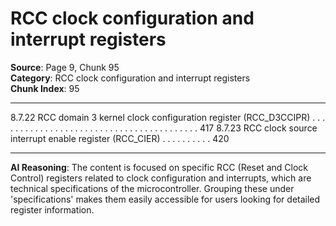 # RCC clock configuration and interrupt registers

**Source**: Page 9, Chunk 95  
**Category**: RCC clock configuration and interrupt registers  
**Chunk Index**: 95

---

8.7.22 RCC domain 3 kernel clock configuration register
(RCC_D3CCIPR) . . . . . . . . . . . . . . . . . . . . . . . . . . . . . . . . . . . . . . . . . 417
8.7.23 RCC clock source interrupt enable register (RCC_CIER) . . . . . . . . . . 420

---

**AI Reasoning**: The content is focused on specific RCC (Reset and Clock Control) registers related to clock configuration and interrupts, which are technical specifications of the microcontroller. Grouping these under 'specifications' makes them easily accessible for users looking for detailed register information.
